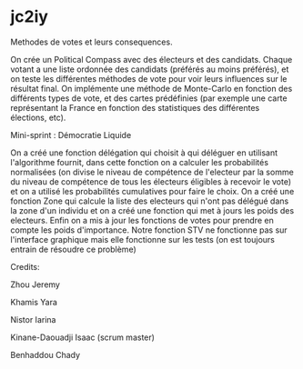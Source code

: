 # jc2iy


Methodes de votes et leurs consequences.

On crée un Political Compass avec des électeurs et des candidats. Chaque votant a une liste ordonnée des candidats (préférés au moins préférés), et on teste les différentes méthodes de vote pour voir leurs influences sur le résultat final. On implémente une méthode de Monte-Carlo en fonction des différents types de vote, et des cartes prédéfinies (par exemple une carte représentant la France en fonction des statistiques des différentes élections, etc).

Mini-sprint : Démocratie Liquide

On a créé une fonction délégation qui choisit à qui déléguer en utilisant l'algorithme fournit, dans cette fonction on a calculer les probabilités normalisées (on divise le niveau de compétence de l'electeur par la somme du niveau de compétence de tous les électeurs éligibles à recevoir le vote) et on a utilisé les probabilités cumulatives pour faire le choix.
On a créé une fonction Zone qui calcule la liste des electeurs qui n'ont pas délégué dans la zone d'un individu et on a créé une fonction qui met à jours les poids des electeurs.
Enfin on a mis à jour les fonctions de votes pour prendre en compte les poids d'importance.
Notre fonction STV ne fonctionne pas sur l'interface graphique mais elle fonctionne sur les tests (on est toujours entrain de résoudre ce problème)


Credits:

Zhou Jeremy

Khamis Yara

Nistor Iarina

Kinane-Daouadji Isaac (scrum master)

Benhaddou Chady





